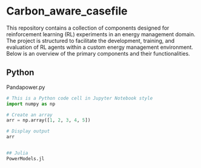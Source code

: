 # Carbon_aware_casefile

This repository contains a collection of components designed for reinforcement learning (RL) experiments in an energy management domain. The project is structured to facilitate the development, training, and evaluation of RL agents within a custom energy management environment. Below is an overview of the primary components and their functionalities.

## Python
Pandapower.py

```python
# This is a Python code cell in Jupyter Notebook style
import numpy as np

# Create an array
arr = np.array([1, 2, 3, 4, 5])

# Display output
arr


## Julia
PowerModels.jl
